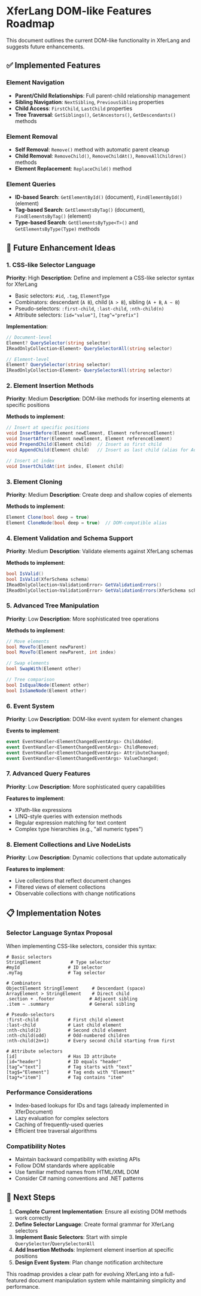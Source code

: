 # XferLang DOM-like Features Roadmap

This document outlines the current DOM-like functionality in XferLang and suggests future enhancements.

## ✅ Implemented Features

### Element Navigation
- **Parent/Child Relationships**: Full parent-child relationship management
- **Sibling Navigation**: `NextSibling`, `PreviousSibling` properties
- **Child Access**: `FirstChild`, `LastChild` properties
- **Tree Traversal**: `GetSiblings()`, `GetAncestors()`, `GetDescendants()` methods

### Element Removal
- **Self Removal**: `Remove()` method with automatic parent cleanup
- **Child Removal**: `RemoveChild()`, `RemoveChildAt()`, `RemoveAllChildren()` methods
- **Element Replacement**: `ReplaceChild()` method

### Element Queries
- **ID-based Search**: `GetElementById()` (document), `FindElementById()` (element)
- **Tag-based Search**: `GetElementsByTag()` (document), `FindElementsByTag()` (element)
- **Type-based Search**: `GetElementsByType<T>()` and `GetElementsByType(Type)` methods

## 🚀 Future Enhancement Ideas

### 1. CSS-like Selector Language
**Priority**: High
**Description**: Define and implement a CSS-like selector syntax for XferLang
- Basic selectors: `#id`, `.tag`, `ElementType`
- Combinators: descendant (`A B`), child (`A > B`), sibling (`A + B`, `A ~ B`)
- Pseudo-selectors: `:first-child`, `:last-child`, `:nth-child(n)`
- Attribute selectors: `[id="value"]`, `[tag^="prefix"]`

**Implementation**:
```csharp
// Document-level
Element? QuerySelector(string selector)
IReadOnlyCollection<Element> QuerySelectorAll(string selector)

// Element-level
Element? QuerySelector(string selector)
IReadOnlyCollection<Element> QuerySelectorAll(string selector)
```

### 2. Element Insertion Methods
**Priority**: Medium
**Description**: DOM-like methods for inserting elements at specific positions

**Methods to implement**:
```csharp
// Insert at specific positions
void InsertBefore(Element newElement, Element referenceElement)
void InsertAfter(Element newElement, Element referenceElement)
void PrependChild(Element child)  // Insert as first child
void AppendChild(Element child)   // Insert as last child (alias for AddChild)

// Insert at index
void InsertChildAt(int index, Element child)
```

### 3. Element Cloning
**Priority**: Medium
**Description**: Create deep and shallow copies of elements

**Methods to implement**:
```csharp
Element Clone(bool deep = true)
Element CloneNode(bool deep = true)  // DOM-compatible alias
```

### 4. Element Validation and Schema Support
**Priority**: Medium
**Description**: Validate elements against XferLang schemas

**Methods to implement**:
```csharp
bool IsValid()
bool IsValid(XferSchema schema)
IReadOnlyCollection<ValidationError> GetValidationErrors()
IReadOnlyCollection<ValidationError> GetValidationErrors(XferSchema schema)
```

### 5. Advanced Tree Manipulation
**Priority**: Low
**Description**: More sophisticated tree operations

**Methods to implement**:
```csharp
// Move elements
bool MoveTo(Element newParent)
bool MoveTo(Element newParent, int index)

// Swap elements
bool SwapWith(Element other)

// Tree comparison
bool IsEqualNode(Element other)
bool IsSameNode(Element other)
```

### 6. Event System
**Priority**: Low
**Description**: DOM-like event system for element changes

**Events to implement**:
```csharp
event EventHandler<ElementChangedEventArgs> ChildAdded;
event EventHandler<ElementChangedEventArgs> ChildRemoved;
event EventHandler<ElementChangedEventArgs> AttributeChanged;
event EventHandler<ElementChangedEventArgs> ValueChanged;
```

### 7. Advanced Query Features
**Priority**: Low
**Description**: More sophisticated query capabilities

**Features to implement**:
- XPath-like expressions
- LINQ-style queries with extension methods
- Regular expression matching for text content
- Complex type hierarchies (e.g., "all numeric types")

### 8. Element Collections and Live NodeLists
**Priority**: Low
**Description**: Dynamic collections that update automatically

**Features to implement**:
- Live collections that reflect document changes
- Filtered views of element collections
- Observable collections with change notifications

## 📋 Implementation Notes

### Selector Language Syntax Proposal
When implementing CSS-like selectors, consider this syntax:

```
# Basic selectors
StringElement           # Type selector
#myId                  # ID selector
.myTag                 # Tag selector

# Combinators
ObjectElement StringElement     # Descendant (space)
ArrayElement > StringElement    # Direct child
.section + .footer             # Adjacent sibling
.item ~ .summary               # General sibling

# Pseudo-selectors
:first-child           # First child element
:last-child            # Last child element
:nth-child(2)          # Second child element
:nth-child(odd)        # Odd-numbered children
:nth-child(2n+1)       # Every second child starting from first

# Attribute selectors
[id]                   # Has ID attribute
[id="header"]          # ID equals "header"
[tag^="text"]          # Tag starts with "text"
[tag$="Element"]       # Tag ends with "Element"
[tag*="item"]          # Tag contains "item"
```

### Performance Considerations
- Index-based lookups for IDs and tags (already implemented in XferDocument)
- Lazy evaluation for complex selectors
- Caching of frequently-used queries
- Efficient tree traversal algorithms

### Compatibility Notes
- Maintain backward compatibility with existing APIs
- Follow DOM standards where applicable
- Use familiar method names from HTML/XML DOM
- Consider C# naming conventions and .NET patterns

## 🎯 Next Steps

1. **Complete Current Implementation**: Ensure all existing DOM methods work correctly
2. **Define Selector Language**: Create formal grammar for XferLang selectors
3. **Implement Basic Selectors**: Start with simple `QuerySelector`/`QuerySelectorAll`
4. **Add Insertion Methods**: Implement element insertion at specific positions
5. **Design Event System**: Plan change notification architecture

This roadmap provides a clear path for evolving XferLang into a full-featured document manipulation system while maintaining simplicity and performance.
